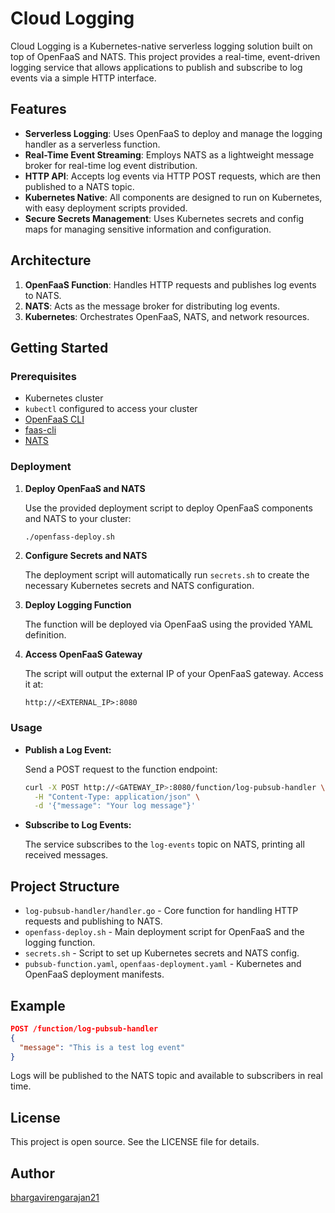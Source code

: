 # Cloud Logging

Cloud Logging is a Kubernetes-native serverless logging solution built on top of OpenFaaS and NATS. This project provides a real-time, event-driven logging service that allows applications to publish and subscribe to log events via a simple HTTP interface.

## Features

- **Serverless Logging**: Uses OpenFaaS to deploy and manage the logging handler as a serverless function.
- **Real-Time Event Streaming**: Employs NATS as a lightweight message broker for real-time log event distribution.
- **HTTP API**: Accepts log events via HTTP POST requests, which are then published to a NATS topic.
- **Kubernetes Native**: All components are designed to run on Kubernetes, with easy deployment scripts provided.
- **Secure Secrets Management**: Uses Kubernetes secrets and config maps for managing sensitive information and configuration.

## Architecture

1. **OpenFaaS Function**: Handles HTTP requests and publishes log events to NATS.
2. **NATS**: Acts as the message broker for distributing log events.
3. **Kubernetes**: Orchestrates OpenFaaS, NATS, and network resources.

## Getting Started

### Prerequisites

- Kubernetes cluster
- `kubectl` configured to access your cluster
- [OpenFaaS CLI](https://docs.openfaas.com/cli/install/)
- [faas-cli](https://github.com/openfaas/faas-cli)
- [NATS](https://nats.io/)

### Deployment

1. **Deploy OpenFaaS and NATS**

   Use the provided deployment script to deploy OpenFaaS components and NATS to your cluster:

   ```bash
   ./openfass-deploy.sh
   ```

2. **Configure Secrets and NATS**

   The deployment script will automatically run `secrets.sh` to create the necessary Kubernetes secrets and NATS configuration.

3. **Deploy Logging Function**

   The function will be deployed via OpenFaaS using the provided YAML definition.

4. **Access OpenFaaS Gateway**

   The script will output the external IP of your OpenFaaS gateway. Access it at:

   ```
   http://<EXTERNAL_IP>:8080
   ```

### Usage

- **Publish a Log Event:**

  Send a POST request to the function endpoint:

  ```bash
  curl -X POST http://<GATEWAY_IP>:8080/function/log-pubsub-handler \
    -H "Content-Type: application/json" \
    -d '{"message": "Your log message"}'
  ```

- **Subscribe to Log Events:**

  The service subscribes to the `log-events` topic on NATS, printing all received messages.

## Project Structure

- `log-pubsub-handler/handler.go` - Core function for handling HTTP requests and publishing to NATS.
- `openfass-deploy.sh` - Main deployment script for OpenFaaS and the logging function.
- `secrets.sh` - Script to set up Kubernetes secrets and NATS config.
- `pubsub-function.yaml`, `openfaas-deployment.yaml` - Kubernetes and OpenFaaS deployment manifests.

## Example

```json
POST /function/log-pubsub-handler
{
  "message": "This is a test log event"
}
```
Logs will be published to the NATS topic and available to subscribers in real time.

## License

This project is open source. See the LICENSE file for details.

## Author

[bhargavirengarajan21](https://github.com/bhargavirengarajan21)
